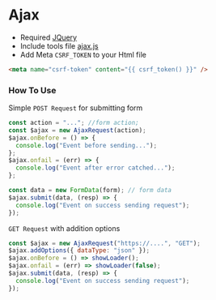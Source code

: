# Ajax

- Required [JQuery](https://cdnjs.cloudflare.com/ajax/libs/jquery/3.7.1/jquery.min.js)
- Include tools file [ajax.js](ajax/ajax.js)
- Add Meta `CSRF_TOKEN` to your Html file

```html
<meta name="csrf-token" content="{{ csrf_token() }}" />
```

### How To Use

Simple `POST Request` for submitting form

```js
const action = "..."; //form action;
const $ajax = new AjaxRequest(action);
$ajax.onBefore = () => {
  console.log("Event before sending...");
};
$ajax.onfail = (err) => {
  console.log("Event after error catched...");
};

const data = new FormData(form); // form data
$ajax.submit(data, (resp) => {
  console.log("Event on success sending request");
});
```

`GET Request` with addition options

```js
const $ajax = new AjaxRequest("https://....", "GET");
$ajax.addOptions({ dataType: "json" });
$ajax.onBefore = () => showLoader();
$ajax.onfail = (err) => showLoader(false);
$ajax.submit(data, (resp) => {
  console.log("Event on success sending request");
});
```
